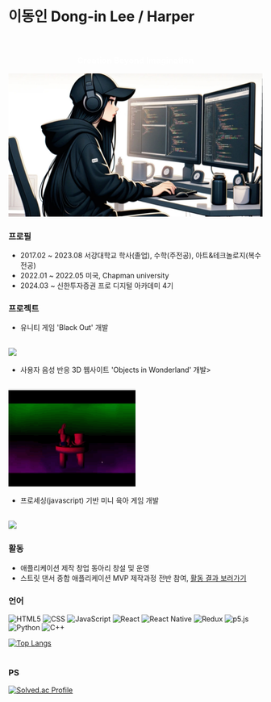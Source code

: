 
<h1> 이동인 Dong-in Lee / Harper </h1>
<br>

<h3 align="center" style = "color: white;">Creation  Beyond  Imagination</h3>
<img src="./portrait.jpg">

### 프로필
- 2017.02 ~ 2023.08 서강대학교 학사(졸업), 수학(주전공), 아트&테크놀로지(복수전공)
- 2022.01 ~ 2022.05 미국, Chapman university
- 2024.03 ~         신한투자증권 프로 디지털 아카데미 4기

<!-- 이미 최고지만 표로 작성하면 더 좋을 듯해요!! -->

### 프로젝트
- 유니티 게임 'Black Out' 개발
<br>
<img width="50%" src="./black-out.gif">

- 사용자 음성 반응 3D 웹사이트 'Objects in Wonderland' 개발>
<br>

<img width="50%" src="./objectsInWonderland.gif">

- 프로세싱(javascript) 기반 미니 육아 게임 개발
<br>
<img width="50%" src="./babySittingGame.gif">

### 활동
- 애플리케이션 제작 창업 동아리 창설 및 운영
- 스트릿 댄서 종합 애플리케이션 MVP 제작과정 전반 참여,
<a href="https://impartial-plume-a00.notion.site/cfd887a5a8904d85a1bf2ab10de6e636?pvs=4">활동 결과 보러가기</a>

### 언어
![HTML5](https://img.shields.io/badge/HTML5-E34F26.svg?&style=for-the-badge&logo=html5&logoColor=white) ![CSS](https://img.shields.io/badge/CSS-1572B6.svg?&style=for-the-badge&logo=css3&logoColor=white) ![JavaScript](https://img.shields.io/badge/JavaScript-F7DF1E.svg?&style=for-the-badge&logo=javascript&logoColor=black) ![React](https://img.shields.io/badge/React-61DAFB.svg?&style=for-the-badge&logo=react&logoColor=black) ![React Native](https://img.shields.io/badge/React_Native-61DAFB.svg?&style=for-the-badge&logo=react&logoColor=black) ![Redux](https://img.shields.io/badge/Redux-764ABC.svg?&style=for-the-badge&logo=redux&logoColor=white) ![p5.js](https://img.shields.io/badge/p5.js-ED225D.svg?&style=for-the-badge&logo=p5.js&logoColor=white) ![Python](https://img.shields.io/badge/Python-3776AB.svg?&style=for-the-badge&logo=python&logoColor=white) ![C++](https://img.shields.io/badge/C++-00599C.svg?&style=for-the-badge&logo=c%2B%2B&logoColor=white)

 [![Top Langs](https://github-readme-stats.vercel.app/api/top-langs/?username=donginLee&langs_count=10&layout=compact&theme=dark)](https://github.com/donginLee/donginLee)
<br>﻿

### PS

[![Solved.ac Profile](http://mazassumnida.wtf/api/v2/generate_badge?boj=harperdoincode)](https://solved.ac/harperdoincode/)

